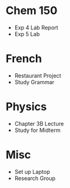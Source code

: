# Chem 150

- Exp 4 Lab Report
- Exp 5 Lab

# French

- Restaurant Project
- Study Grammar

# Physics

- Chapter 3B Lecture
- Study for Midterm

# Misc

- Set up Laptop
- Research Group
